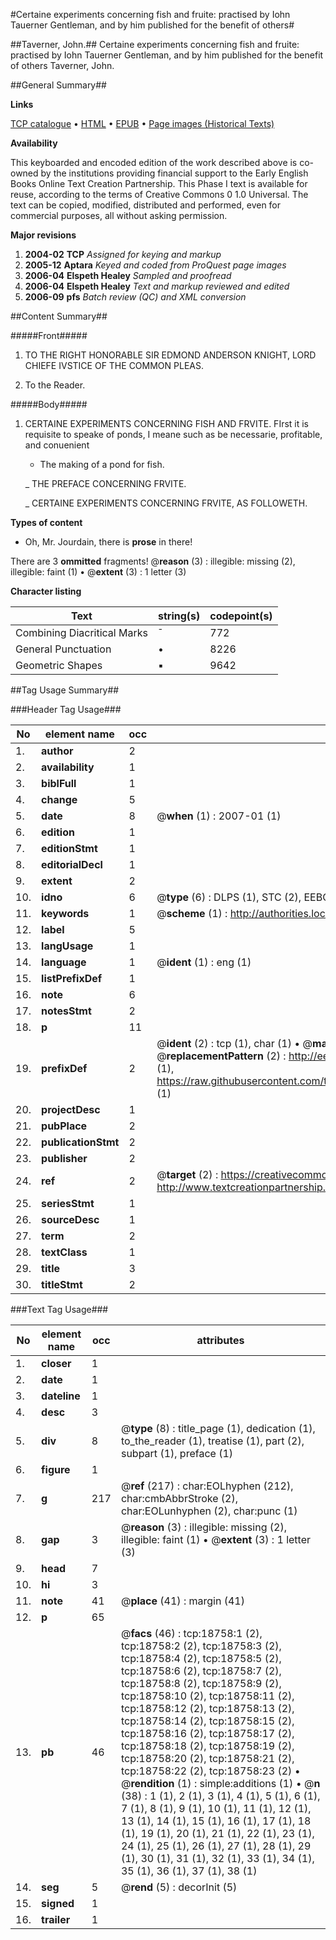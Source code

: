 #Certaine experiments concerning fish and fruite: practised by Iohn Tauerner Gentleman, and by him published for the benefit of others#

##Taverner, John.##
Certaine experiments concerning fish and fruite: practised by Iohn Tauerner Gentleman, and by him published for the benefit of others
Taverner, John.

##General Summary##

**Links**

[TCP catalogue](http://www.ota.ox.ac.uk/tcp/)  • 
[HTML](http://tei.it.ox.ac.uk/tcp/Texts-HTML/free/A13/A13396.html)  • 
[EPUB](http://tei.it.ox.ac.uk/tcp/Texts-EPUB/free/A13/A13396.epub) • 
[Page images (Historical Texts)](https://data.historicaltexts.jisc.ac.uk/view?pubId=eebo-99853376e&pageId=eebo-99853376e-18758-1)

**Availability**

This keyboarded and encoded edition of the
	       work described above is co-owned by the institutions
	       providing financial support to the Early English Books
	       Online Text Creation Partnership. This Phase I text is
	       available for reuse, according to the terms of Creative
	       Commons 0 1.0 Universal. The text can be copied,
	       modified, distributed and performed, even for
	       commercial purposes, all without asking permission.

**Major revisions**

1. __2004-02__ __TCP__ *Assigned for keying and markup*
1. __2005-12__ __Aptara__ *Keyed and coded from ProQuest page images*
1. __2006-04__ __Elspeth Healey__ *Sampled and proofread*
1. __2006-04__ __Elspeth Healey__ *Text and markup reviewed and edited*
1. __2006-09__ __pfs__ *Batch review (QC) and XML conversion*

##Content Summary##

#####Front#####

1. TO THE RIGHT
HONORABLE SIR EDMOND
ANDERSON KNIGHT, LORD
CHIEFE IVSTICE OF THE
COMMON PLEAS.

1. To the Reader.

#####Body#####

1. CERTAINE EXPERIMENTS
CONCERNING
FISH AND FRVITE.
FIrst it is requisite to speake of
ponds, I meane such as be
necessarie, profitable, and conuenient

      * The making of a pond for fish.

    _ THE PREFACE CONCERNING
FRVITE.

    _ CERTAINE EXPERIMENTS
CONCERNING
FRVITE, AS
FOLLOWETH.

**Types of content**

  * Oh, Mr. Jourdain, there is **prose** in there!

There are 3 **ommitted** fragments! 
 @__reason__ (3) : illegible: missing (2), illegible: faint (1)  •  @__extent__ (3) : 1 letter (3)

**Character listing**


|Text|string(s)|codepoint(s)|
|---|---|---|
|Combining             Diacritical Marks|̄|772|
|General Punctuation|•|8226|
|Geometric Shapes|▪|9642|

##Tag Usage Summary##

###Header Tag Usage###

|No|element name|occ|attributes|
|---|---|---|---|
|1.|__author__|2||
|2.|__availability__|1||
|3.|__biblFull__|1||
|4.|__change__|5||
|5.|__date__|8| @__when__ (1) : 2007-01 (1)|
|6.|__edition__|1||
|7.|__editionStmt__|1||
|8.|__editorialDecl__|1||
|9.|__extent__|2||
|10.|__idno__|6| @__type__ (6) : DLPS (1), STC (2), EEBO-CITATION (1), PROQUEST (1), VID (1)|
|11.|__keywords__|1| @__scheme__ (1) : http://authorities.loc.gov/ (1)|
|12.|__label__|5||
|13.|__langUsage__|1||
|14.|__language__|1| @__ident__ (1) : eng (1)|
|15.|__listPrefixDef__|1||
|16.|__note__|6||
|17.|__notesStmt__|2||
|18.|__p__|11||
|19.|__prefixDef__|2| @__ident__ (2) : tcp (1), char (1)  •  @__matchPattern__ (2) : ([0-9\-]+):([0-9IVX]+) (1), (.+) (1)  •  @__replacementPattern__ (2) : http://eebo.chadwyck.com/downloadtiff?vid=$1&page=$2 (1), https://raw.githubusercontent.com/textcreationpartnership/Texts/master/tcpchars.xml#$1 (1)|
|20.|__projectDesc__|1||
|21.|__pubPlace__|2||
|22.|__publicationStmt__|2||
|23.|__publisher__|2||
|24.|__ref__|2| @__target__ (2) : https://creativecommons.org/publicdomain/zero/1.0/ (1), http://www.textcreationpartnership.org/docs/. (1)|
|25.|__seriesStmt__|1||
|26.|__sourceDesc__|1||
|27.|__term__|2||
|28.|__textClass__|1||
|29.|__title__|3||
|30.|__titleStmt__|2||


###Text Tag Usage###

|No|element name|occ|attributes|
|---|---|---|---|
|1.|__closer__|1||
|2.|__date__|1||
|3.|__dateline__|1||
|4.|__desc__|3||
|5.|__div__|8| @__type__ (8) : title_page (1), dedication (1), to_the_reader (1), treatise (1), part (2), subpart (1), preface (1)|
|6.|__figure__|1||
|7.|__g__|217| @__ref__ (217) : char:EOLhyphen (212), char:cmbAbbrStroke (2), char:EOLunhyphen (2), char:punc (1)|
|8.|__gap__|3| @__reason__ (3) : illegible: missing (2), illegible: faint (1)  •  @__extent__ (3) : 1 letter (3)|
|9.|__head__|7||
|10.|__hi__|3||
|11.|__note__|41| @__place__ (41) : margin (41)|
|12.|__p__|65||
|13.|__pb__|46| @__facs__ (46) : tcp:18758:1 (2), tcp:18758:2 (2), tcp:18758:3 (2), tcp:18758:4 (2), tcp:18758:5 (2), tcp:18758:6 (2), tcp:18758:7 (2), tcp:18758:8 (2), tcp:18758:9 (2), tcp:18758:10 (2), tcp:18758:11 (2), tcp:18758:12 (2), tcp:18758:13 (2), tcp:18758:14 (2), tcp:18758:15 (2), tcp:18758:16 (2), tcp:18758:17 (2), tcp:18758:18 (2), tcp:18758:19 (2), tcp:18758:20 (2), tcp:18758:21 (2), tcp:18758:22 (2), tcp:18758:23 (2)  •  @__rendition__ (1) : simple:additions (1)  •  @__n__ (38) : 1 (1), 2 (1), 3 (1), 4 (1), 5 (1), 6 (1), 7 (1), 8 (1), 9 (1), 10 (1), 11 (1), 12 (1), 13 (1), 14 (1), 15 (1), 16 (1), 17 (1), 18 (1), 19 (1), 20 (1), 21 (1), 22 (1), 23 (1), 24 (1), 25 (1), 26 (1), 27 (1), 28 (1), 29 (1), 30 (1), 31 (1), 32 (1), 33 (1), 34 (1), 35 (1), 36 (1), 37 (1), 38 (1)|
|14.|__seg__|5| @__rend__ (5) : decorInit (5)|
|15.|__signed__|1||
|16.|__trailer__|1||
